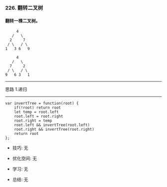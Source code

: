 
### 226. 翻转二叉树

#### 翻转一棵二叉树。
  
```
     4
   /   \
  2     7
 / \   / \
1   3 6   9
```

```
     4
   /   \
  7     2
 / \   / \
9   6 3   1
```

---

思路
1.递归

---

```
var invertTree = function(root) {
    if(!root) return root
    let temp = root.left 
    root.left = root.right
    root.right = temp
    root.left && invertTree(root.left)
    root.right && invertTree(root.right)
    return root
};
```

* 技巧: 无 

* 优化空间: 无 

* 学习: 无

* 总结: 无
